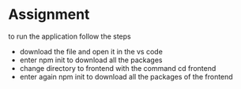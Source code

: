 # Assignment

to run the application follow the steps

- download the file and open it in the vs code
- enter npm init to download all the packages
- change directory to frontend with the command cd frontend
- enter again npm init to download all the packages of the frontend
